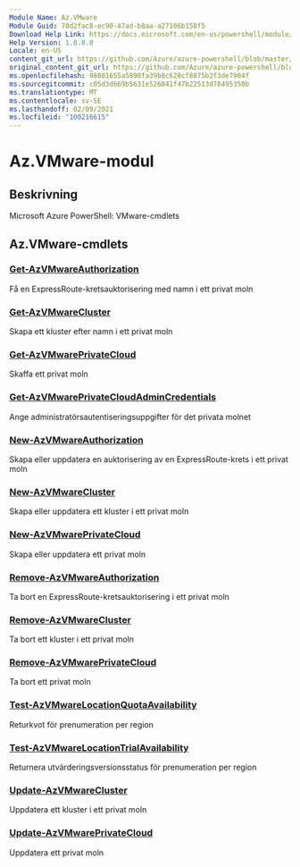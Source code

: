 ```yaml
---
Module Name: Az.VMware
Module Guid: 78d2fac8-ec90-47ad-b8aa-a27106b158f5
Download Help Link: https://docs.microsoft.com/en-us/powershell/module/az.vmware
Help Version: 1.0.0.0
Locale: en-US
content_git_url: https://github.com/Azure/azure-powershell/blob/master/src/VMware/help/Az.VMware.md
original_content_git_url: https://github.com/Azure/azure-powershell/blob/master/src/VMware/help/Az.VMware.md
ms.openlocfilehash: 98081655a5898fa39b8c628cf8875b2f3de7984f
ms.sourcegitcommit: c05d3d669b5631e526841f47b22513d78495350b
ms.translationtype: MT
ms.contentlocale: sv-SE
ms.lasthandoff: 02/09/2021
ms.locfileid: "100216615"
---
```

# Az.VMware-modul
## Beskrivning
Microsoft Azure PowerShell: VMware-cmdlets

## Az.VMware-cmdlets
### [Get-AzVMwareAuthorization](Get-AzVMwareAuthorization.md)
Få en ExpressRoute-kretsauktorisering med namn i ett privat moln

### [Get-AzVMwareCluster](Get-AzVMwareCluster.md)
Skapa ett kluster efter namn i ett privat moln

### [Get-AzVMwarePrivateCloud](Get-AzVMwarePrivateCloud.md)
Skaffa ett privat moln

### [Get-AzVMwarePrivateCloudAdminCredentials](Get-AzVMwarePrivateCloudAdminCredentials.md)
Ange administratörsautentiseringsuppgifter för det privata molnet

### [New-AzVMwareAuthorization](New-AzVMwareAuthorization.md)
Skapa eller uppdatera en auktorisering av en ExpressRoute-krets i ett privat moln

### [New-AzVMwareCluster](New-AzVMwareCluster.md)
Skapa eller uppdatera ett kluster i ett privat moln

### [New-AzVMwarePrivateCloud](New-AzVMwarePrivateCloud.md)
Skapa eller uppdatera ett privat moln

### [Remove-AzVMwareAuthorization](Remove-AzVMwareAuthorization.md)
Ta bort en ExpressRoute-kretsauktorisering i ett privat moln

### [Remove-AzVMwareCluster](Remove-AzVMwareCluster.md)
Ta bort ett kluster i ett privat moln

### [Remove-AzVMwarePrivateCloud](Remove-AzVMwarePrivateCloud.md)
Ta bort ett privat moln

### [Test-AzVMwareLocationQuotaAvailability](Test-AzVMwareLocationQuotaAvailability.md)
Returkvot för prenumeration per region

### [Test-AzVMwareLocationTrialAvailability](Test-AzVMwareLocationTrialAvailability.md)
Returnera utvärderingsversionsstatus för prenumeration per region

### [Update-AzVMwareCluster](Update-AzVMwareCluster.md)
Uppdatera ett kluster i ett privat moln

### [Update-AzVMwarePrivateCloud](Update-AzVMwarePrivateCloud.md)
Uppdatera ett privat moln


